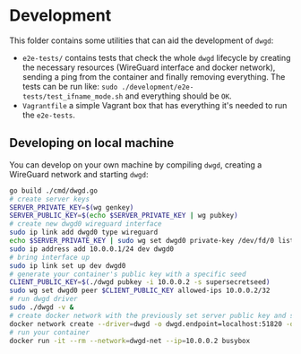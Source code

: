 # Development

This folder contains some utilities that can aid the development of `dwgd`:
- `e2e-tests/` contains tests that check the whole `dwgd` lifecycle by creating
the necessary resources (WireGuard interface and docker network), sending a ping
from the container and finally removing everything. The tests can be run like:
`sudo ./development/e2e-tests/test_ifname_mode.sh` and everything should be `OK`.
- `Vagrantfile` a simple Vagrant box that has everything it's needed to run the
`e2e-tests`.

## Developing on local machine

You can develop on your own machine by compiling `dwgd`, creating a WireGuard network and starting `dwgd`:

```sh
go build ./cmd/dwgd.go
# create server keys
SERVER_PRIVATE_KEY=$(wg genkey)
SERVER_PUBLIC_KEY=$(echo $SERVER_PRIVATE_KEY | wg pubkey)
# create new dwgd0 wireguard interface
sudo ip link add dwgd0 type wireguard
echo $SERVER_PRIVATE_KEY | sudo wg set dwgd0 private-key /dev/fd/0 listen-port 51820
sudo ip address add 10.0.0.1/24 dev dwgd0
# bring interface up
sudo ip link set up dev dwgd0
# generate your container's public key with a specific seed
CLIENT_PUBLIC_KEY=$(./dwgd pubkey -i 10.0.0.2 -s supersecretseed)
sudo wg set dwgd0 peer $CLIENT_PUBLIC_KEY allowed-ips 10.0.0.2/32
# run dwgd driver
sudo ./dwgd -v &
# create docker network with the previously set server public key and seed
docker network create --driver=dwgd -o dwgd.endpoint=localhost:51820 -o dwgd.seed=supersecretseed -o dwgd.pubkey=$SERVER_PUBLIC_KEY --subnet="10.0.0.0/24" --gateway=10.0.0.1 dwgd-net
# run your container
docker run -it --rm --network=dwgd-net --ip=10.0.0.2 busybox
```